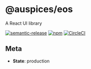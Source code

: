 # @auspices/eos

A React UI library

[![semantic-release](https://img.shields.io/badge/%20%20%F0%9F%93%A6%F0%9F%9A%80-semantic--release-e10079.svg)](https://github.com/semantic-release/semantic-release) [![npm](https://img.shields.io/npm/v/@auspices/eos)](https://www.npmjs.com/package/@auspices/eos) [![CircleCI](https://dl.circleci.com/status-badge/img/gh/auspices/eos/tree/master.svg?style=svg)](https://dl.circleci.com/status-badge/redirect/gh/auspices/eos/tree/master)

## Meta

- **State**: production
